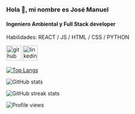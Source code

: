 ### Hola 👋, mi nombre es José Manuel
#### Ingeniero Ambiental y Full Stack developer

Habilidades: REACT / JS / HTML / CSS / PYTHON

[<img src='https://cdn.jsdelivr.net/npm/simple-icons@3.0.1/icons/github.svg' alt='github' height='40'>](https://github.com/josemamunoz)  [<img src='https://cdn.jsdelivr.net/npm/simple-icons@3.0.1/icons/linkedin.svg' alt='linkedin' height='40'>](https://www.linkedin.com/in/https://www.linkedin.com/in/josemamunoz//)  

[![Top Langs](https://github-readme-stats.vercel.app/api/top-langs/?username=josemamunoz)](https://github.com/anuraghazra/github-readme-stats)

![GitHub stats](https://github-readme-stats.vercel.app/api?username=josemamunoz&show_icons=true)  

![GitHub streak stats](https://github-readme-streak-stats.herokuapp.com/?user=josemamunoz)  

![Profile views](https://gpvc.arturio.dev/josemamunoz)  
